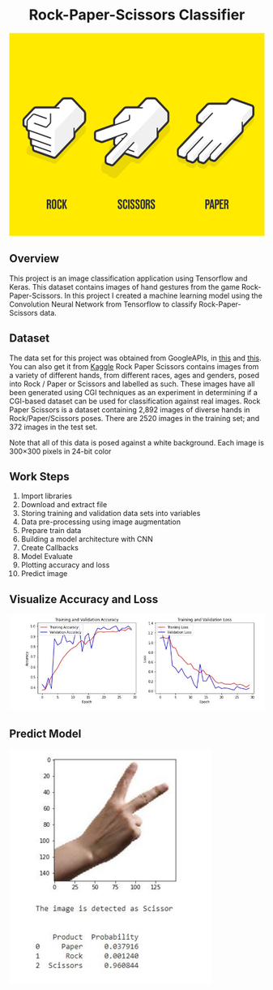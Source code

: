 <h1 align="center"> Rock-Paper-Scissors Classifier </h1>
<p align="center">
    <img src="images/rps.png" width="600" height="400">
</p>

## Overview
This project is an image classification application using Tensorflow and Keras. This dataset contains images of hand gestures from the game Rock-Paper-Scissors. In this project I created a machine learning model using the Convolution Neural Network from Tensorflow to classify Rock-Paper-Scissors data.

## Dataset
The data set for this project was obtained from GoogleAPIs, in [this](https://www.kaggle.com/cdawn1/messy-vs-clean-room) and [this](https://storage.googleapis.com/laurencemoroney-blog.appspot.com/rps-test-set.zip). You can also get it from [Kaggle](https://www.kaggle.com/sanikamal/rock-paper-scissors-dataset)
Rock Paper Scissors contains images from a variety of different hands, from different races, ages and genders, posed into Rock / Paper or Scissors and labelled as such. These images have all been generated using CGI techniques as an experiment in determining if a CGI-based dataset can be used for classification against real images. Rock Paper Scissors is a dataset containing 2,892 images of diverse hands in Rock/Paper/Scissors poses. There are 2520 images in the training set; and 372 images in the test set.

Note that all of this data is posed against a white background.
Each image is 300×300 pixels in 24-bit color

## Work Steps
<ol>
  <li>Import libraries</li>
  <li>Download and extract file</li>
  <li>Storing training and validation data sets into variables</li>
  <li>Data pre-processing using image augmentation</li>
  <li>Prepare train data</li>
  <li>Building a model architecture with CNN</li>
  <li>Create Callbacks</li>
  <li>Model Evaluate</li>
  <li>Plotting accuracy and loss</li>
  <li>Predict image</li>
</ol>  

## Visualize Accuracy and Loss 
![training and loss metrics](images/accuracy_loss.JPG)

## Predict Model
<p align="left">
    <img src="images/predict.JPG" width="400">
</p>
